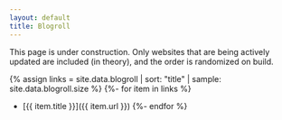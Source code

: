 ```yaml
---
layout: default
title: Blogroll
---
```


This page is under construction. Only websites that are being actively updated are included (in theory), and the order is randomized on build.

{% assign links = site.data.blogroll | sort: "title" | sample: site.data.blogroll.size %}
{%- for item in links %}
- [{{ item.title }}]({{ item.url }})
{%- endfor %}
